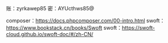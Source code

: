 账：zyrkawep85 密：AYUcthws85@

composer：https://docs.phpcomposer.com/00-intro.html
swoft：https://www.bookstack.cn/books/Swoft 
swoft：https://swoft-cloud.github.io/swoft-doc/#/zh-CN/
